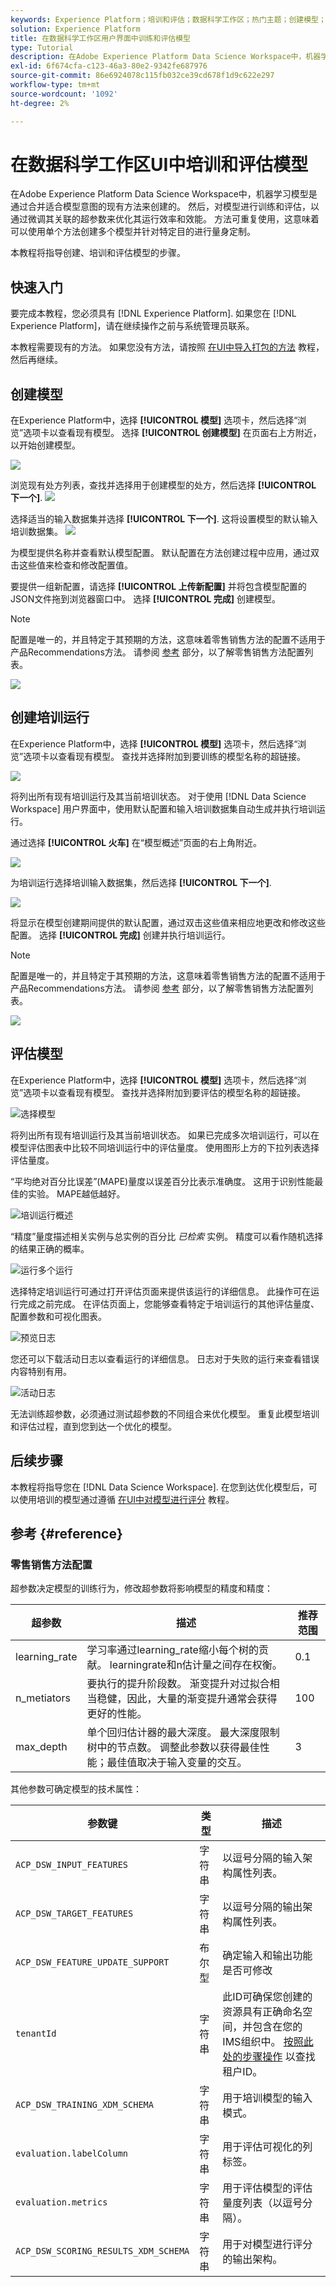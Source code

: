 ```yaml
---
keywords: Experience Platform；培训和评估；数据科学工作区；热门主题；创建模型；创建培训运行
solution: Experience Platform
title: 在数据科学工作区用户界面中训练和评估模型
type: Tutorial
description: 在Adobe Experience Platform Data Science Workspace中，机器学习模型是通过合并适合模型意图的现有方法来创建的。 然后，对模型进行训练和评估，以通过微调其关联的超参数来优化其运行效率和效能。 方法可重复使用，这意味着可以使用单个方法创建多个模型并针对特定目的进行量身定制。
exl-id: 6f674cfa-c123-46a3-80e2-9342fe687976
source-git-commit: 86e6924078c115fb032ce39cd678f1d9c622e297
workflow-type: tm+mt
source-wordcount: '1092'
ht-degree: 2%

---
```


# 在数据科学工作区UI中培训和评估模型

在Adobe Experience Platform Data Science Workspace中，机器学习模型是通过合并适合模型意图的现有方法来创建的。 然后，对模型进行训练和评估，以通过微调其关联的超参数来优化其运行效率和效能。 方法可重复使用，这意味着可以使用单个方法创建多个模型并针对特定目的进行量身定制。

本教程将指导创建、培训和评估模型的步骤。

## 快速入门

要完成本教程，您必须具有 [!DNL Experience Platform]. 如果您在 [!DNL Experience Platform]，请在继续操作之前与系统管理员联系。

本教程需要现有的方法。 如果您没有方法，请按照 [在UI中导入打包的方法](./import-packaged-recipe-ui.md) 教程，然后再继续。

## 创建模型

在Experience Platform中，选择 **[!UICONTROL 模型]** 选项卡，然后选择“浏览”选项卡以查看现有模型。 选择 **[!UICONTROL 创建模型]** 在页面右上方附近，以开始创建模型。

![](../images/models-recipes/train-evaluate-ui/models_browse.png)

浏览现有处方列表，查找并选择用于创建模型的处方，然后选择 **[!UICONTROL 下一个]**.
![](../images/models-recipes/train-evaluate-ui/select_recipe.png)

选择适当的输入数据集并选择 **[!UICONTROL 下一个]**. 这将设置模型的默认输入培训数据集。
![](../images/models-recipes/train-evaluate-ui/select_dataset.png)

为模型提供名称并查看默认模型配置。 默认配置在方法创建过程中应用，通过双击这些值来检查和修改配置值。

要提供一组新配置，请选择 **[!UICONTROL 上传新配置]** 并将包含模型配置的JSON文件拖到浏览器窗口中。 选择 **[!UICONTROL 完成]** 创建模型。

>[!NOTE]
>
>配置是唯一的，并且特定于其预期的方法，这意味着零售销售方法的配置不适用于产品Recommendations方法。 请参阅 [参考](#reference) 部分，以了解零售销售方法配置列表。

![](../images/models-recipes/train-evaluate-ui/name_and_configure.png)

## 创建培训运行

在Experience Platform中，选择 **[!UICONTROL 模型]** 选项卡，然后选择“浏览”选项卡以查看现有模型。 查找并选择附加到要训练的模型名称的超链接。

![](../images/models-recipes/train-evaluate-ui/model-hyperlink.png)

将列出所有现有培训运行及其当前培训状态。 对于使用 [!DNL Data Science Workspace] 用户界面中，使用默认配置和输入培训数据集自动生成并执行培训运行。

通过选择 **[!UICONTROL 火车]** 在“模型概述”页面的右上角附近。

![](../images/models-recipes/train-evaluate-ui/model_overview.png)

为培训运行选择培训输入数据集，然后选择 **[!UICONTROL 下一个]**.

![](../images/models-recipes/train-evaluate-ui/training_input.png)

将显示在模型创建期间提供的默认配置，通过双击这些值来相应地更改和修改这些配置。 选择 **[!UICONTROL 完成]** 创建并执行培训运行。

>[!NOTE]
>
>配置是唯一的，并且特定于其预期的方法，这意味着零售销售方法的配置不适用于产品Recommendations方法。 请参阅 [参考](#reference) 部分，以了解零售销售方法配置列表。

![](../images/models-recipes/train-evaluate-ui/training_configuration.png)


## 评估模型

在Experience Platform中，选择 **[!UICONTROL 模型]** 选项卡，然后选择“浏览”选项卡以查看现有模型。 查找并选择附加到要评估的模型名称的超链接。

![选择模型](../images/models-recipes/train-evaluate-ui/model-hyperlink.png)

将列出所有现有培训运行及其当前培训状态。 如果已完成多次培训运行，可以在模型评估图表中比较不同培训运行中的评估量度。 使用图形上方的下拉列表选择评估量度。

“平均绝对百分比误差”(MAPE)量度以误差百分比表示准确度。 这用于识别性能最佳的实验。 MAPE越低越好。

![培训运行概述](../images/models-recipes/train-evaluate-ui/complete_training_run.png)

“精度”量度描述相关实例与总实例的百分比 *已检索* 实例。 精度可以看作随机选择的结果正确的概率。

![运行多个运行](../images/models-recipes/train-evaluate-ui/multiple_training_runs.png)

选择特定培训运行可通过打开评估页面来提供该运行的详细信息。 此操作可在运行完成之前完成。 在评估页面上，您能够查看特定于培训运行的其他评估量度、配置参数和可视化图表。

![预览日志](../images/models-recipes/train-evaluate-ui/evaluate_training.png)

您还可以下载活动日志以查看运行的详细信息。 日志对于失败的运行来查看错误内容特别有用。

![活动日志](../images/models-recipes/train-evaluate-ui/activity_logs.png)

无法训练超参数，必须通过测试超参数的不同组合来优化模型。 重复此模型培训和评估过程，直到您到达一个优化的模型。

## 后续步骤

本教程将指导您在 [!DNL Data Science Workspace]. 在您到达优化模型后，可以使用培训的模型通过遵循 [在UI中对模型进行评分](./score-model-ui.md) 教程。

## 参考 {#reference}

### 零售销售方法配置

超参数决定模型的训练行为，修改超参数将影响模型的精度和精度：

| 超参数 | 描述 | 推荐范围 |
| --- | --- | --- |
| learning_rate | 学习率通过learning_rate缩小每个树的贡献。 learningrate和n估计量之间存在权衡。 | 0.1 |
| n_metiators | 要执行的提升阶段数。 渐变提升对过拟合相当稳健，因此，大量的渐变提升通常会获得更好的性能。 | 100 |
| max_depth | 单个回归估计器的最大深度。 最大深度限制树中的节点数。 调整此参数以获得最佳性能；最佳值取决于输入变量的交互。 | 3 |

其他参数可确定模型的技术属性：

| 参数键 | 类型 | 描述 |
| ----- | ----- | ----- |
| `ACP_DSW_INPUT_FEATURES` | 字符串 | 以逗号分隔的输入架构属性列表。 |
| `ACP_DSW_TARGET_FEATURES` | 字符串 | 以逗号分隔的输出架构属性列表。 |
| `ACP_DSW_FEATURE_UPDATE_SUPPORT` | 布尔型 | 确定输入和输出功能是否可修改 |
| `tenantId` | 字符串 | 此ID可确保您创建的资源具有正确命名空间，并包含在您的IMS组织中。 [按照此处的步骤操作](../../xdm/api/getting-started.md#know-your-tenant_id) 以查找租户ID。 |
| `ACP_DSW_TRAINING_XDM_SCHEMA` | 字符串 | 用于培训模型的输入模式。 |
| `evaluation.labelColumn` | 字符串 | 用于评估可视化的列标签。 |
| `evaluation.metrics` | 字符串 | 用于评估模型的评估量度列表（以逗号分隔）。 |
| `ACP_DSW_SCORING_RESULTS_XDM_SCHEMA` | 字符串 | 用于对模型进行评分的输出架构。 |
